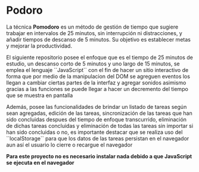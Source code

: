 <h1>Podoro</h1>

<p>La técnica <strong>Pomodoro</strong> es un método de gestión de tiempo que sugiere trabajar en intervalos de 25 minutos, sin interrupción ni distracciones, y añadir tiempos de descanso de 5 minutos. 
  Su objetivo es establecer metas y mejorar la productividad. </p>
  
<p>El siguiente repositorio posee el enfoque que es el tiempo de 25 minutos de estudio, un descanso corto de 5 minutos y uno largo de 15 minutos, 
se emplea el lenguaje ``JavaScript`` con el fin de hacer un sitio interactivo de forma que por medio de la manipulacion del DOM se agreguen eventos los llegan a cambiar ciertas partes de la interfaz y agregar sonidos
asimismo gracias a las funciones se puede llegar a hacer un decremento del tiempo que se muestra en pantalla</p>

<p>Además, posee las funcionalidades de brindar un listado de tareas según sean agregadas, edición de las tareas, sincronización de las tareas que han sido concluidas despues del tiempo de enfoque transcurrido, eliminación de dichas tareas concluidas y eliminación de todas las tareas sin importar si han sido concluidas o no, es importante destacar que se realiza uso del ``localStorage`` para que los datos de las tareas persistan en el navegador aun así el usuario lo cierre o recargue el navegador</p>

<strong>Para este proyecto no es necesario instalar nada debido a que JavaScript se ejecuta en el navegador</strong>
